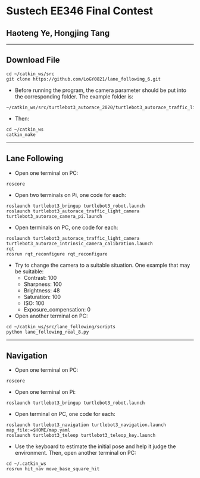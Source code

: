 # Sustech EE346 Final Contest
## Haoteng Ye, Hongjing Tang
--- 
## Download File
```
cd ~/catkin_ws/src
git clone https://github.com/LoGY0821/lane_following_6.git
```
+ Before running the program, the camera parameter should be put into the corresponding folder. The example folder is: 
```
~/catkin_ws/src/turtlebot3_autorace_2020/turtlebot3_autorace_traffic_light/turtlebot3_autorace_traffic_light_camera/calibration
```
+ Then: 
```
cd ~/catkin_ws
catkin_make
```
--- 
## Lane Following
+ Open one terminal on PC: 
```
roscore
```
+ Open two terminals on Pi, one code for each: 
```
roslaunch turtlebot3_bringup turtlebot3_robot.launch 
roslaunch turtlebot3_autorace_traffic_light_camera turtlebot3_autorace_camera_pi.launch
```
+ Open terminals on PC, one code for each: 
```
roslaunch turtlebot3_autorace_traffic_light_camera turtlebot3_autorace_intrinsic_camera_calibration.launch
rqt
rosrun rqt_reconfigure rqt_reconfigure
```
+ Try to change the camera to a suitable situation. One example that may be suitable: 
	+ Contrast: 100
	+ Sharpness: 100
	+ Brightness: 48
	+ Saturation: 100
	+ ISO: 100
	+ Exposure_compensation: 0
+ Open another terminal on PC: 
```
cd ~/catkin_ws/src/lane_following/scripts
python lane_following_real_8.py
```
--- 
## Navigation
+ Open one terminal on PC: 
```
roscore
```
+ Open one terminal on Pi: 
```
roslaunch turtlebot3_bringup turtlebot3_robot.launch
```
+ Open terminal on PC, one code for each: 
```
roslaunch turtlebot3_navigation turtlebot3_navigation.launch map_file:=$HOME/map.yaml
roslaunch turtlebot3_teleop turtlebot3_teleop_key.launch
```
+ Use the keyboard to estimate the initial pose and help it judge the environment. Then, open another terminal on PC: 
```
cd ~/.catkin_ws
rosrun hit_nav move_base_square_hit
```
